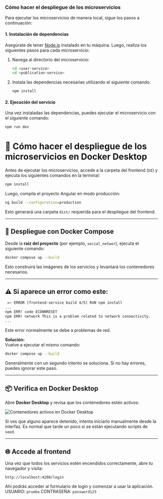 ### Cómo hacer el despliegue de los microservicios

Para ejecutar los microservicios de manera local, sigue los pasos a continuación:

#### 1. Instalación de dependencias
Asegúrate de tener [Node.js](https://nodejs.org/) instalado en tu máquina. Luego, realiza los siguientes pasos para cada microservicio:

1. Navega al directorio del microservicio:
   ```bash
   cd <user-service>
   cd <publication-service>
   
2. Instala las dependencias necesarias utilizando el siguiente comando:
   ```bash
   npm install
   
#### 2. Ejecución del servicio

   Una vez instaladas las dependencias, puedes ejecutar el microservicio con el siguiente comando:
   ```bash
   npm run dev
   ````


# 🚀 Cómo hacer el despliegue de los microservicios en Docker Desktop

Antes de ejecutar los microservicios, accede a la carpeta del frontend (`UI`) y ejecuta los siguientes comandos en la terminal:

```bash
npm install
```

Luego, compila el proyecto Angular en modo producción:

```bash
ng build --configuration=production
```

Esto generará una carpeta `dist/` requerida para el despliegue del frontend.

---

## 🐳 Despliegue con Docker Compose

Desde la **raíz del proyecto** (por ejemplo, `social_networ`), ejecuta el siguiente comando:

```bash
docker compose up --build
```

Esto construirá las imágenes de los servicios y levantará los contenedores necesarios.

---

## ⚠️ Si aparece un error como este:

```bash
 => ERROR [frontend-service build 4/5] RUN npm install                                99.6s 
...
npm ERR! code ECONNRESET
npm ERR! network This is a problem related to network connectivity.
...
```

Este error normalmente se debe a problemas de red.

**Solución:**  
Vuelve a ejecutar el mismo comando:

```bash
docker compose up --build
```

Generalmente con un segundo intento se soluciona. Si no hay errores, puedes ignorar este paso.

---

## 📦 Verifica en Docker Desktop

Abre **Docker Desktop** y revisa que los contenedores estén activos:

![Contenedores activos en Docker Desktop](https://github.com/user-attachments/assets/e1baf927-664f-434a-8f86-1b64d176acd0)

Si ves que alguno aparece detenido, intenta iniciarlo manualmente desde la interfaz. Es normal que tarde un poco si se están ejecutando scripts de `seed`.

---

## 🌐 Accede al frontend

Una vez que todos los servicios estén encendidos correctamente, abre tu navegador y visita:

```
http://localhost:4200/login
```

Ahí podrás acceder al formulario de login y comenzar a usar la aplicación.
USUARIO: `prueba`
CONTRASEÑA: `password123`

